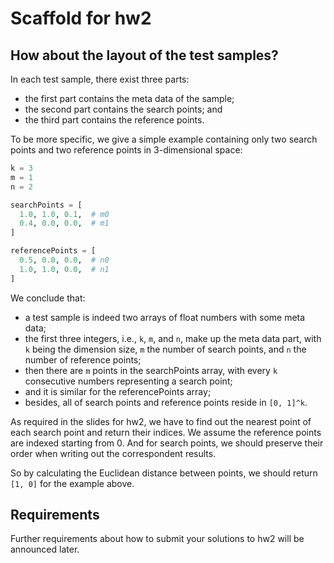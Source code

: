 # Scaffold for hw2

## How about the layout of the test samples?

In each test sample, there exist three parts:
- the first part contains the meta data of the sample;
- the second part contains the search points; and
- the third part contains the reference points.

To be more specific, we give a simple example containing only two search points
and two reference points in 3-dimensional space:

```python
k = 3
m = 1
n = 2

searchPoints = [
  1.0, 1.0, 0.1,  # m0
  0.4, 0.0, 0.0,  # m1
]

referencePoints = [
  0.5, 0.0, 0.0,  # n0
  1.0, 1.0, 0.0,  # n1
]
```

We conclude that:
- a test sample is indeed two arrays of float numbers with some meta data;
- the first three integers, i.e., `k`, `m`, and `n`, make up the meta data part,
  with `k` being the dimension size, `m` the number of search points, and
  `n` the number of reference points;
- then there are `m` points in the searchPoints array, with every `k`
  consecutive numbers representing a search point;
- and it is similar for the referencePoints array;
- besides, all of search points and reference points reside in `[0, 1]^k`.

As required in the slides for hw2, we have to find out the nearest point of each
search point and return their indices. We assume the reference points are
indexed starting from 0. And for search points, we should preserve their order
when writing out the correspondent results.

So by calculating the Euclidean distance between points, we should return
`[1, 0]` for the example above.

## Requirements

Further requirements about how to submit your solutions to hw2 will be announced
later.